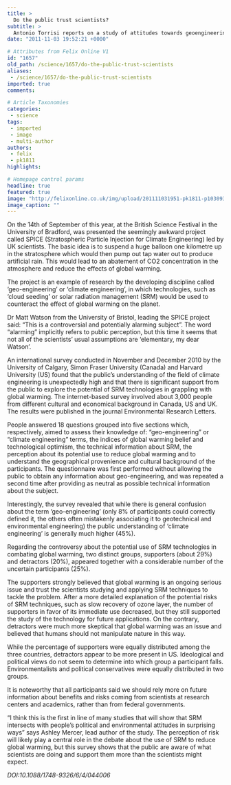 ```yaml
---
title: >
  Do the public trust scientists?
subtitle: >
  Antonio Torrisi reports on a study of attitudes towards geoengineering
date: "2011-11-03 19:52:21 +0000"

# Attributes from Felix Online V1
id: "1657"
old_path: /science/1657/do-the-public-trust-scientists
aliases:
 - /science/1657/do-the-public-trust-scientists
imported: true
comments:

# Article Taxonomies
categories:
 - science
tags:
 - imported
 - image
 - multi-author
authors:
 - felix
 - pk1811
highlights:

# Homepage control params
headline: true
featured: true
image: "http://felixonline.co.uk/img/upload/201111031951-pk1811-p1030933_4_5_6_7_8_9_tonemapped.jpg"
image_caption: ""
---
```


On the 14th of September of this year, at the British Science Festival in the University of Bradford, was presented the seemingly awkward project called SPICE (Stratospheric Particle Injection for Climate Engineering) led by UK scientists. The basic idea is to suspend a huge balloon one kilometre up in the stratosphere which would then pump out tap water out to produce artificial rain. This would lead to an abatement of CO2 concentration in the atmosphere and reduce the effects of global warming.

The project is an example of research by the developing discipline called ‘geo-engineering’ or ‘climate engineering’, in which technologies, such as ‘cloud seeding’ or solar radiation management (SRM) would be used to counteract the effect of global warming on the planet.

Dr Matt Watson from the University of Bristol, leading the SPICE project said: “This is a controversial and potentially alarming subject”. The word “alarming” implicitly refers to public perception, but this time it seems that not all of the scientists’ usual assumptions are ‘elementary, my dear Watson’.

An international survey conducted in November and December 2010 by the University of Calgary, Simon Fraser University (Canada) and Harvard University (US) found that the public’s understanding of the field of climate engineering is unexpectedly high and that there is significant support from the public to explore the potential of SRM technologies in grappling with global warming. The internet-based survey involved about 3,000 people from different cultural and economical background in Canada, US and UK. The results were published in the journal Environmental Research Letters.

People answered 18 questions grouped into five sections which, respectively, aimed to assess their knowledge of: “geo-engineering” or “climate engineering” terms, the indices of global warming belief and technological optimism, the technical information about SRM, the perception about its potential use to reduce global warming and to understand the geographical provenience and cultural background of the participants. The questionnaire was first performed without allowing the public to obtain any information about geo-engineering, and was repeated a second time after providing as neutral as possible technical information about the subject.

Interestingly, the survey revealed that while there is general confusion about the term ‘geo-engineering’ (only 8% of participants could correctly defined it, the others often mistakenly associating it to geotechnical and environmental engineering) the public understanding of ‘climate engineering’ is generally much higher (45%).

Regarding the controversy about the potential use of SRM technologies in combating global warming, two distinct groups, supporters (about 29%) and detractors (20%), appeared together with a considerable number of the uncertain participants (25%).

The supporters strongly believed that global warming is an ongoing serious issue and trust the scientists studying and applying SRM techniques to tackle the problem. After a more detailed explanation of the potential risks of SRM techniques, such as slow recovery of ozone layer, the number of supporters in favor of its immediate use decreased, but they still supported the study of the technology for future applications. On the contrary, detractors were much more skeptical that global warming was an issue and believed that humans should not manipulate nature in this way.

While the percentage of supporters were equally distributed among the three countries, detractors appear to be more present in US. Ideological and political views do not seem to determine into which group a participant falls. Environmentalists and political conservatives were equally distributed in two groups.

It is noteworthy that all participants said we should rely more on future information about benefits and risks coming from scientists at research centers and academics, rather than from federal governments.

“I think this is the first in line of many studies that will show that SRM intersects with people’s political and environmental attitudes in surprising ways” says Ashley Mercer, lead author of the study.
 The perception of risk will likely play a central role in the debate about the use of SRM to reduce global warming, but this survey shows that the public are aware of what scientists are doing and support them more than the scientists might expect.

_DOI:10.1088/1748-9326/6/4/044006_
